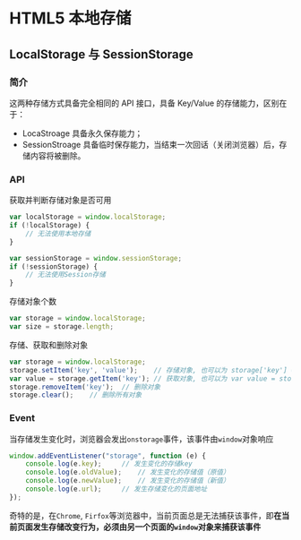 # HTML5 本地存储

## LocalStorage 与 SessionStorage

### 简介

这两种存储方式具备完全相同的 API 接口，具备 Key/Value 的存储能力，区别在于：

- LocaStroage 具备永久保存能力；
- SessionStroage 具备临时保存能力，当结束一次回话（关闭浏览器）后，存储内容将被删除。

### API

获取并判断存储对象是否可用

```javascript
var localStorage = window.localStorage;
if (!localStorage) {
  	// 无法使用本地存储
}

var sessionStorage = window.sessionStorage;
if (!sessionStorage) {
  	// 无法使用Session存储
}
```

存储对象个数

```javascript
var storage = window.localStorage;
var size = storage.length;
```

存储、获取和删除对象

```javascript
var storage = window.localStorage;
storage.setItem('key', 'value');	// 存储对象, 也可以为 storage['key'] = 'value';
var value = storage.getItem('key');	// 获取对象, 也可以为 var value = storage['key'];
storage.removeItem('key');	// 删除对象
storage.clear();	// 删除所有对象
```

### Event

当存储发生变化时，浏览器会发出`onstorage`事件，该事件由`window`对象响应

```javascript
window.addEventListener("storage", function (e) {
	console.log(e.key);		// 发生变化的存储key
  	console.log(e.oldValue);	// 发生变化的存储值（原值）
	console.log(e.newValue);	// 发生变化的存储值（新值）
  	console.log(e.url);		// 发生存储变化的页面地址
});
```

奇特的是，在`Chrome`, `Firfox`等浏览器中，当前页面总是无法捕获该事件，即**在当前页面发生存储改变行为，必须由另一个页面的`window`对象来捕获该事件**



